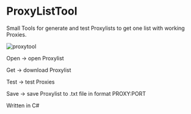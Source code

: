 # ProxyListTool
Small Tools for generate and test Proxylists to get one list with working Proxies.

![proxytool](https://user-images.githubusercontent.com/103304715/190857086-9cd0c1c2-ca75-4947-bf7a-b9b0634511d2.PNG)

Open -> open Proxylist 

Get -> download Proxylist

Test -> test Proxies 

Save -> save Proxylist to .txt file in format PROXY:PORT

Written in C# 
